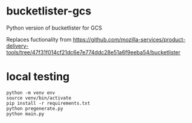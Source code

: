 # bucketlister-gcs
Python version of bucketlister for GCS

Replaces fuctionality from https://github.com/mozilla-services/product-delivery-tools/tree/47f31f014cf21dc6e7e774ddc28e51a6f9eeba54/bucketlister

# local testing
```
python -m venv env
source venv/bin/activate
pip install -r requirements.txt
python pregenerate.py
python main.py
```
